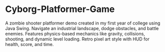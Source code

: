# Cyborg-Platformer-Game
A zombie shooter platformer demo created in my first year of college using Java Swing. Navigate an industrial landscape, dodge obstacles, and battle enemies. Features physics-based mechanics like gravity, collisions, shooting, and dynamic level loading. Retro pixel art style with HUD for health, score, and time.
